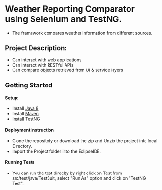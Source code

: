 # Weather Reporting Comparator using Selenium and TestNG.
* The framework compares weather information from different sources.

## Project Description:
* Can interact with web applications
* Can interact with RESTful APIs
* Can compare objects retrieved from UI & service layers

## Getting Started

#### Setup:
* Install [Java 8](http://www.oracle.com/technetwork/java/javase/overview/java8-2100321.html)
* Install [Maven](https://maven.apache.org/)
* Install [TestNG](http://testng.org/)

#### Deployment Instruction
* Clone the repositoty or download the zip and Unzip the project into local Directory.
* Import the Project folder into the EclipseIDE.

#### Running Tests
* You can run the test direclty by right click on Test from src/test/java/TestSuit, select "Run As" option and click on "TestNG Test".
